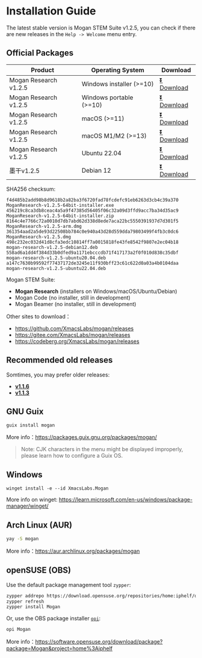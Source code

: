 # Installation Guide
The latest stable version is Mogan STEM Suite v1.2.5, you can check if there are new releases in the `Help -> Welcome` menu entry.

## Official Packages
| Product | Operating System | Download |
|---------|-------|-----|
| Mogan Research v1.2.5 | Windows installer (>=10)| [⏬ Download](https://mirrors.ustc.edu.cn/github-release/XmacsLabs/mogan/v1.2.5/MoganResearch-v1.2.5-64bit-installer.exe) |
| Mogan Research v1.2.5 | Windows portable (>=10)| [⏬ Download](https://mirrors.ustc.edu.cn/github-release/XmacsLabs/mogan/v1.2.5/MoganResearch-v1.2.5-64bit-installer.zip) |
| Mogan Research v1.2.5 | macOS (>=11) | [⏬ Download](https://mirrors.ustc.edu.cn/github-release/XmacsLabs/mogan/v1.2.5/MoganResearch-v1.2.5.dmg) |
| Mogan Research v1.2.5 | macOS M1/M2 (>=13) | [⏬ Download](https://mirrors.ustc.edu.cn/github-release/XmacsLabs/mogan/v1.2.5/MoganResearch-v1.2.5-arm.dmg) |
| Mogan Research v1.2.5 | Ubuntu 22.04 | [⏬ Download](https://mirrors.ustc.edu.cn/github-release/XmacsLabs/mogan/v1.2.5/mogan-research-v1.2.5-ubuntu22.04.deb) |
| 墨干v1.2.5 | Debian 12 | [⏬ Download](http://mirrors.ustc.edu.cn/github-release/XmacsLabs/mogan/v1.2.5/mogan-research-v1.2.5-debian12.deb) |

SHA256 checksum:
```
f4d485b2add98b8d9618b2a82ba3f6720fad78fcdefc91eb6263d3cb4c39a370  MoganResearch-v1.2.5-64bit-installer.exe
456219c8ca3db8ceac4a5a9f47385d56405f06c32a09d3ffd9acc7ba34d35ac9  MoganResearch-v1.2.5-64bit-installer.zip
8164c4e7766c72a0010d7db7abd62d338d8ede7aca22bc5550391937d7d301f5  MoganResearch-v1.2.5-arm.dmg
361354aad2a5de93d22508bb784c0e940a43d28d559dda79803499f4fb3c0dc6  MoganResearch-v1.2.5.dmg
498c232ec032d41d8cfa3edc10814ff7a0015818fe43fe8542f9807e2ec04b18  mogan-research-v1.2.5-debian12.deb
558ad6a1dd4f384d33b0dfed9a1171ebcccdb71f417173a2f0f010d838c35dbf  mogan-research-v1.2.5-ubuntu20.04.deb
a147c7630b99592f77437172de3245e11f930bff23c61c622d0a03a4b0104daa  mogan-research-v1.2.5-ubuntu22.04.deb
```

Mogan STEM Suite:
+ **Mogan Research** (installers on Windows/macOS/Ubuntu/Debian)
+ Mogan Code (no installer, still in development)
+ Mogan Beamer (no installer, still in development)


Other sites to download：
+ https://github.com/XmacsLabs/mogan/releases
+ https://gitee.com/XmacsLabs/mogan/releases
+ https://codeberg.org/XmacsLabs/mogan/releases

## Recommended old releases
Somtimes, you may prefer older releases:
+ [**v1.1.6**](https://github.com/XmacsLabs/mogan/releases/tag/v1.1.6)
+ [**v1.1.3**](https://github.com/XmacsLabs/mogan/releases/tag/v1.1.3)

## GNU Guix
```
guix install mogan
```
More info：https://packages.guix.gnu.org/packages/mogan/

> Note: CJK characters in the menu might be displayed improperly, please learn how to configure a Guix OS.

## Windows
```
winget install -e --id XmacsLabs.Mogan
```
More info on winget: https://learn.microsoft.com/en-us/windows/package-manager/winget/

## Arch Linux (AUR)
```bash
yay -S mogan
```
More info：https://aur.archlinux.org/packages/mogan

## openSUSE (OBS)

Use the default package management tool `zypper`:

```bash
zypper addrepo https://download.opensuse.org/repositories/home:iphelf/openSUSE_Tumbleweed/home:iphelf.repo
zypper refresh
zypper install Mogan
```

Or, use the OBS package installer [`opi`](https://software.opensuse.org/package/opi):

```bash
opi Mogan
```

More info：https://software.opensuse.org/download/package?package=Mogan&project=home%3Aiphelf
